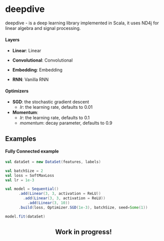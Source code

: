 # deepdive 

deepdive - is a deep learning library implemented in Scala, it uses ND4j for linear algebra and signal processing. 



#### Layers
- **Linear**: Linear
  
- **Convolutional**: Convolutional

- **Embedding**: Embedding

- **RNN**: Vanilla RNN

#### Optimizers

- **SGD**: the stochastic gradient descent
  - *lr*: the learning rate, defaults to 0.01
- **Momentum**: 
  - *lr*: the learning rate, defaults to 0.1
  - *momentum*: decay parameter, defaults to 0.9

## Examples
#### Fully Connected example

```scala
val dataSet = new DataSet(features, labels)

val batchSize = 2
val loss = SoftMaxLoss
val lr = 1e-3

val model = Sequential()
      .add(Linear(3, 3, activation = ReLU))
        .add(Linear(3, 3, activation = ReLU))
          .add(Linear(3, 10))
      .build(loss, Optimizer.SGD(1e-3), batchSize, seed=Some(1))

model.fit(dataSet)

```

  <h2 align="center">Work in progress!</h2> 